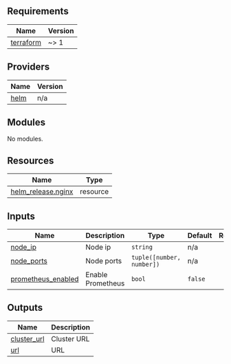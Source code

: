<!-- BEGIN_TF_DOCS -->
## Requirements

| Name | Version |
|------|---------|
| <a name="requirement_terraform"></a> [terraform](#requirement\_terraform) | ~> 1 |

## Providers

| Name | Version |
|------|---------|
| <a name="provider_helm"></a> [helm](#provider\_helm) | n/a |

## Modules

No modules.

## Resources

| Name | Type |
|------|------|
| [helm_release.nginx](https://registry.terraform.io/providers/hashicorp/helm/latest/docs/resources/release) | resource |

## Inputs

| Name | Description | Type | Default | Required |
|------|-------------|------|---------|:--------:|
| <a name="input_node_ip"></a> [node\_ip](#input\_node\_ip) | Node ip | `string` | n/a | yes |
| <a name="input_node_ports"></a> [node\_ports](#input\_node\_ports) | Node ports | `tuple([number, number])` | n/a | yes |
| <a name="input_prometheus_enabled"></a> [prometheus\_enabled](#input\_prometheus\_enabled) | Enable Prometheus | `bool` | `false` | no |

## Outputs

| Name | Description |
|------|-------------|
| <a name="output_cluster_url"></a> [cluster\_url](#output\_cluster\_url) | Cluster URL |
| <a name="output_url"></a> [url](#output\_url) | URL |
<!-- END_TF_DOCS -->